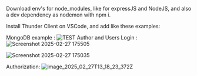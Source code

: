 Download env's for node_modules, like for expressJS and NodeJS, and also a dev dependency as nodemon with npm i. 

Install Thunder Client on VSCode, and add like these examples: 

MongoDB example : 
![TEST](https://github.com/user-attachments/assets/ed23e1dc-69b3-44df-9c50-3a6fdb59cf75)
Author and Users Login : 
![Screenshot 2025-02-27 175505](https://github.com/user-attachments/assets/c43ce6c4-2d03-4458-b8bd-5263e476884c)

![Screenshot 2025-02-27 175035](https://github.com/user-attachments/assets/c9505b00-93de-4814-928c-26e94207f3bf)

Authorization: 
![image_2025_02_27T13_18_23_372Z](https://github.com/user-attachments/assets/7ab87027-4886-42bf-99a0-84c1dabc9f5e)
